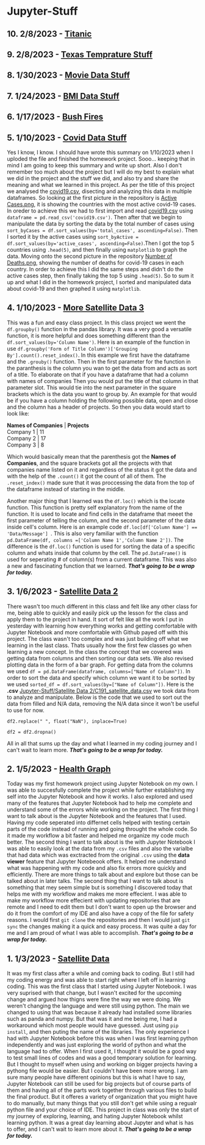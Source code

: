 # Jupyter-Stuff
## 10. 2/8/2023 - [Titanic](https://github.com/zCranking/Jupyter-Stuff/tree/main/titanic)

## 9. 2/8/2023 - [Texas Temprature Stuff](https://github.com/zCranking/Jupyter-Stuff/tree/main/texas%20temprature%20stuff)

## 8. 1/30/2023 - [Movie Data Stuff](https://github.com/zCranking/Jupyter-Stuff/tree/main/Movie%20Data%20Stuff)

## 7. 1/24/2023 - [BMI Data Stuff](https://github.com/zCranking/Jupyter-Stuff/tree/main/BMI%20Data%20Stuff)

## 6. 1/17/2023 - [Bush Fires](https://github.com/zCranking/Jupyter-Stuff/tree/main/Bush%20Fires)

## 5. 1/10/2023 - [Covid Data Stuff](https://github.com/zCranking/Jupyter-Stuff/tree/main/Covid%20Data%20Stuff)
Yes I know, I know. I should have wrote this summary on 1/10/2023 when I uploded the file and finished the homework project. Sooo... keeping that in mind I am going to keep this summary and write up short. Also I don't remember too much about the project but I will do my best to explain what we did in the project and the stuff we did, and also try and share the meaning and what we learned in this project. As per the title of this project we analysed the [covid19.csv](https://github.com/zCranking/Jupyter-Stuff/blob/main/Covid%20Data%20Stuff/covid19.csv), disecting and analyzing this data in multiple dataframes. So looking at the first picture in the repository is [Active Cases.png](https://github.com/zCranking/Jupyter-Stuff/blob/main/Covid%20Data%20Stuff/Active%20Cases.png), it is showing the countries with the most active covid-19 cases. In oreder to achieve this we had to first import and read [covid19.csv](https://github.com/zCranking/Jupyter-Stuff/blob/main/Covid%20Data%20Stuff/covid19.csv) using ```dataframe = pd.read_csv('covid19.csv')```. Then after that we begin to manipulate the data by sorting the data by the total number of cases using ```sort_byCases = df.sort_values(by='total_cases', ascending=False)```. Then I sorted it by the active cases using ```sort_byActive = df.sort_values(by='active_cases', ascending=False)```.Then I got the top 5 countries using ```.head(5)```, and then finally using ```matplotlib``` to graph the data. Moving onto the second picture in the repository [Number of Deaths.png](https://github.com/zCranking/Jupyter-Stuff/blob/main/Covid%20Data%20Stuff/Number%20of%20Deaths.png), showing the number of deaths for covid-19 cases in each country. In order to achieve this I did the same steps and didn't do the active cases step, then finally taking the top 5 using ```.head(5)```. So to sum it up and what I did in the homework project, I sorted and manipulated data about covid-19 and then graphed it using ```matplotlib```.

## 4. 1/10/2023 - [More Satellite Data 3](https://github.com/zCranking/Jupyter-Stuff/tree/main/More%20Satellite%20Data%203)
This was a fun and easy class project. In this class project we went the ```df.groupby()``` function in the pandas library. It was a very good a versatile function, it is more helpful and does something different than the ```df.sort_values(by='Column Name')```. Here is an example of the function in use ```df.groupby('Form of Title Column')['Grouping By'].count().reset_index()```. In this example we first have the dataframe and the ```.grouby()``` function. Then in the first parameter for the function in the paranthesis is the column you wan to get the data from and acts as sort of a title. To elaborate on that if you have a dataframe that had a column with names of companies Then you would put the title of that column in that parameter slot. This would tie into the next parameter in the square brackets which is the data you want to group by. An example for that would be if you have a column holding the following possible data, open and close and the column has a header of projects. So then you data would start to look like:  
  
**Names of Companies** | **Projects**  
Company 1 | 11  
Company 2 | 17  
Company 3 | 8  

Which would basically mean that the parenthesis got the **Names of Companies**, and the square brackets got all the projects with that companies name listed on it and regardless of the status it got the data and with the help of the ```.count()``` it got the count of all of them. The ```.reset_index()``` made sure that it was proccessing the data from the top of the dataframe instead of starting in the middle.  

Another major thing that I learned was the ```df.loc()``` which is the locate function. This function is pretty self explanatory from the name of the function. It is used to locate and find cells in the dataframe that meeet the first parameter of telling the column, and the second parameter of the data inside cell's column. Here is an example code ```df.loc[df['Column Name'] == 'Data/Message'] ```. This is also very familiar with the function ```pd.DataFrame(df, columns =['Column Name 1','Column Name 2'])```. The difference is the ```df.loc()``` function is used for sorting the data of a specific column and whats inside that column by the cell. The ```pd.DataFrame()``` is used for seperating # of column(s) from a current dataframe. This was also a new and fascinating function that we learned. **_That's going to be a wrap for today._**

## 3. 1/6/2023 - [Satellite Data 2](https://github.com/zCranking/Jupyter-Stuff/tree/main/Satellite%20Data%202)
There wasn't too much different in this class and felt like any other class for me, being able to quickly and easily pick up the lesson for the class and apply them to the project in hand. It sort of felt like all the work I put in yesterday with learning how everything works and getting comfortable with Jupyter Notebook and more comfortable with Github payed off with this project. The class wasn't too complex and was just building off what we learning in the last class. Thats usually how the first few classes go when learning a new concept. In the class the concept that we covered was getting data from columns and then sorting our data sets. We also revised plotting data in the form of a bar graph. For getting data from the columns we used ```df = pd.DataFrame(dataframe, columns=["Name of Column"])```. In order to sort the data and specify which column we want it to be sorted by we used ```sorted_df = df.sort_values(by=["Name of Column"])```. Here is the **.csv** [Jupyter-Stuff/Satellite Data 2/C191_satellite_data.csv](https://github.com/zCranking/Jupyter-Stuff/blob/main/Satellite%20Data%202/C191_satellite_data.csv) we took data from to analyze and manipulate. Below is the code that we used to sort out the data from filled and N/A data, removing the N/A data since it won't be useful to use for now.
```
df2.replace(" ", float("NaN"), inplace=True)

df2 = df2.dropna()
```
All in all that sums up the day and what I learned in my coding journey and I can't wait to learn more. **_That's going to be a wrap for today._**

## 2. 1/5/2023 - [Health Graph](https://github.com/zCranking/Jupyter-Stuff/tree/main/Health%20Graph)
Today was my first homework project using Jupyter Notebook on my own. I was able to succesfully complete the project while further establishing my self into the Jupyter Notebook and how it works. I also explored and used many of the features that Jupyter Notebook had to help me complete and understand some of the errors while working on the project. The first thing I want to talk about is the Jupyter Notebook and the features that I used. Having my code seperated into differnet cells helped with testing certain parts of the code instead of running and going throught the whole code. So it made my workflow a bit faster and helped me organize my code much better. The second thing I want to talk about is the with Jupyter Notebook I was able to easily look at the data from my ```.csv``` files and also the varialbe that had data which was exctracted from the original ```.csv``` using the **data viewer** feature that Jupyter Notebeook offers. It helped me understand what was happening with my code and also fix errors more quickly and efficiently. There are more things to talk about and explore but those can be talked about in later talks. The second thing that I want to talk about is something that mey seem simple but is something I discovered today that helps me with my workflow and makes me more effecient. I was able to make my workflow more effecient with updating repositories that are remote and I need to edit them but I don't want to open up the browser and do it from the comfort of my IDE and also have a copy of the file for safety reasons. I would first ```git clone``` the repositories and then I would just ```git sync``` the changes making it a quick and easy process. It was quite a day for me and I am proud of what I was able to accomplish. **_That's going to be a wrap for today._**

## 1. 1/3/2023 - [Satellite Data](https://github.com/zCranking/Jupyter-Stuff/tree/main/Satellite%20Data)
It was my first class after a while and coming back to coding. But I still had my coding energy and was able to start right where I left off in learning coding. This was the first class that I started using Jupyter Notebook. I was very suprised with that change, but I wasn't excited for the upcoming change and argued how thigns were fine the way we were doing. We weren't changing the language and were still using python. The main we changed to using that was because it already had installed some libraries such as panda and numpy. But that was it and me being me, I had a workaround which most people would have guessed. Just using ```pip install```, and then puting the name of the libraries. The only experience I had with Jupyter Notebook before this was when I was first learning python independently and was just exploring the world of python and what the language had to offer. When I first used it, I thought it would be a good way to test small lines of codes and was a good temporary solution for learning. But I thought to myself when using and working on bigger projects having a pythong file would be easier. But I couldn't have been more wrong. I am sure many people have different opinions but this is what I have to say, Jupyter Notebook can still be used for big projects but of course parts of them and having all of the parts work together through various files to build the final product. But it offeres a variety of organization that you might have to do manually, but many things that you still don't get while using a regualr python file and your choice of IDE. This project in class was only the start of my journey of exploring, learning, and hating Jupyter Notebook whilst learning python. It was a great day learning about Jupyter and what is has to offer, and I can't wait to learn more about it. **_That's going to be a wrap for today._**

